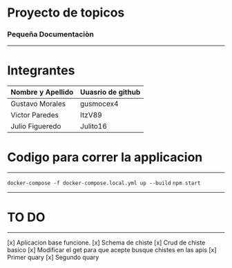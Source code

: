 # Proyecto de topicos
### Pequeña Documentaciòn
---
# Integrantes

| Nombre y Apellido | Uuasrio de github |
|---|---|
| Gustavo Morales | gusmocex4 |
| Victor Paredes | ItzV89 |
| Julio Figueredo | Julito16 |

# Codigo para correr la applicacion
---
`docker-compose -f docker-compose.local.yml up --build`
`npm start`

---

# TO DO
---
[x] Aplicacion base funcione.
[x] Schema de chiste
[x] Crud de chiste basico
[x] Modificar el get para que acepte busque chistes en las apis
[x] Primer quary
[x] Segundo quary
